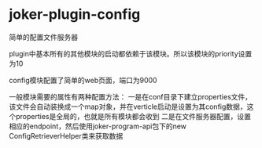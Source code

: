 # joker-plugin-config
简单的配置文件服务器

plugin中基本所有的其他模块的启动都依赖于该模块。所以该模块的priority设置为10

config模块配置了简单的web页面，端口为9000

一般模块需要的属性有两种配置方法：
一是在conf目录下建立properties文件，该文件会自动装换成一个map对象，并在verticle启动是设置为其config数据，这个properties是全局的，也就是所有模块都会收到
二是在文件服务器配置，设置相应的endpoint，然后使用joker-program-api包下的new ConfigRetrieverHelper类来获取数据

